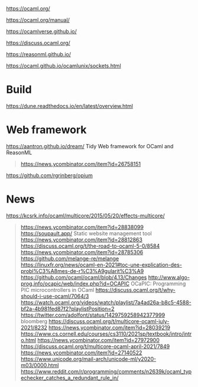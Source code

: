 https://ocaml.org/

https://ocaml.org/manual/

https://ocamlverse.github.io/

https://discuss.ocaml.org/

https://reasonml.github.io/

https://ocaml.github.io/ocamlunix/sockets.html

# Build
https://dune.readthedocs.io/en/latest/overview.html

# Web framework
https://aantron.github.io/dream/ Tidy Web framework for OCaml and ReasonML
> https://news.ycombinator.com/item?id=26758151

https://github.com/rgrinberg/opium

# News
https://kcsrk.info/ocaml/multicore/2015/05/20/effects-multicore/
> https://news.ycombinator.com/item?id=28838099
https://soupault.app/ Static website management tool
> https://news.ycombinator.com/item?id=28812863
https://discuss.ocaml.org/t/the-road-to-ocaml-5-0/8584
> https://news.ycombinator.com/item?id=28785306
> https://github.com/melange-re/melange
https://linuxfr.org/news/ocaml-en-2021#toc-une-explication-des-probl%C3%A8mes-de-r%C3%A9gularit%C3%A9
https://github.com/ocaml/ocaml/blob/4.13/Changes
http://www.algo-prog.info/ocapic/web/index.php?id=OCAPIC OCaPIC: Programming PIC microcontrollers in OCaml
https://discuss.ocaml.org/t/why-should-i-use-ocaml/7064/3
https://watch.ocaml.org/videos/watch/playlist/7a4ad26a-b8c5-4588-bf2a-4b981fed87f2?playlistPosition=2
https://twitter.com/adolfont/status/1429759258942377999 bloomberg
https://discuss.ocaml.org/t/multicore-ocaml-july-2021/8232
> https://news.ycombinator.com/item?id=28039219
https://www.cs.cornell.edu/courses/cs3110/2021sp/textbook/intro/intro.html
> https://news.ycombinator.com/item?id=27972900
https://discuss.ocaml.org/t/multicore-ocaml-april-2021/7849
> https://news.ycombinator.com/item?id=27140522
https://www.unicode.org/mail-arch/unicode-ml/y2020-m03/0000.html
> https://www.reddit.com/r/programming/comments/n2639k/ocaml_typechecker_catches_a_redundant_rule_in/


